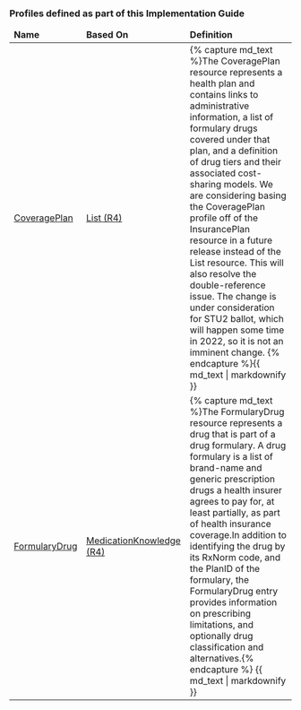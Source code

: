 <div xmlns="http://www.w3.org/1999/xhtml" xmlns:xsi="http://www.w3.org/2001/XMLSchema-instance" xsi:schemaLocation="http://hl7.org/fhir ../../input-cache/schemas-r5/fhir-single.xsd">
  <h3>Profiles defined as part of this Implementation Guide</h3>
  <table class="codes">
    <thead>
      <tr>
        <td>
          <b>Name</b>
        </td>
        <td>
          <b>Based On</b>
        </td>
        <td>
          <b>Definition</b>
        </td>
      </tr>
    </thead>
    <tbody>
      <tr>
        <td><a href="StructureDefinition-usdf-CoveragePlan.html">CoveragePlan</a></td>
        <td><a href="http://hl7.org/fhir/R4/list.html">List (R4)</a></td>
        <td>
          {% capture md_text %}The CoveragePlan resource represents a health plan and contains 
          links to administrative information, a list of formulary drugs covered under that 
          plan, and a definition of drug tiers and their associated cost-sharing models. We are considering basing the CoveragePlan profile off of the InsurancePlan resource in a future release instead of the List resource.  This will also resolve the double-reference issue.  The change is under consideration for STU2 ballot, which will happen some time in 2022, so it is not an imminent change.
          {% endcapture %}{{ md_text | markdownify }}
        </td>
      </tr>
      <tr>
        <td><a href="StructureDefinition-usdf-FormularyDrug.html">FormularyDrug</a></td>
        <td><a href="http://hl7.org/fhir/R4/medicationknowledge.html">MedicationKnowledge (R4)</a></td>
        <td>
          {% capture md_text %}The FormularyDrug resource represents a drug that is part of a 
          drug formulary. A drug formulary is a list of brand-name and generic prescription 
          drugs a health insurer agrees to pay for, at least partially, as part of health 
          insurance coverage.In addition to identifying the drug by its RxNorm code, and the 
          PlanID of the formulary, the FormularyDrug entry provides information on prescribing 
          limitations, and optionally drug classification and alternatives.{% endcapture %}
          {{ md_text | markdownify }}
        </td>
      </tr>
    </tbody>
  </table>
</div>

